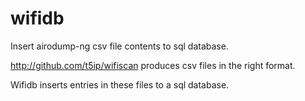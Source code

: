 # wifidb
Insert airodump-ng csv file contents to sql database.

http://github.com/t5ip/wifiscan produces csv files in the right format. 

Wifidb inserts entries in these files to a sql database.

